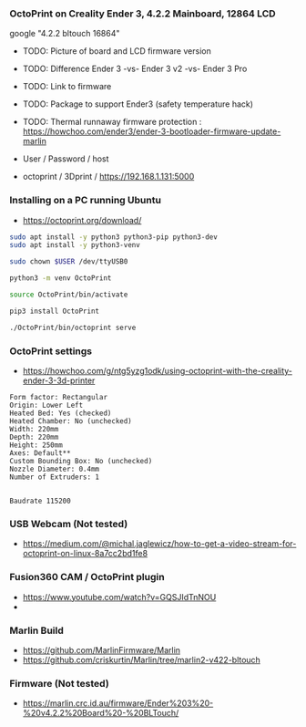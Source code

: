 ### OctoPrint on Creality Ender 3, 4.2.2 Mainboard,  12864 LCD

google "4.2.2 bltouch 16864"

* TODO: Picture of board and LCD firmware version
* TODO: Difference Ender 3  -vs-  Ender 3 v2  -vs-  Ender 3 Pro
* TODO: Link to firmware
* TODO: Package to support Ender3 (safety temperature hack)
* TODO: Thermal runnaway firmware protection : https://howchoo.com/ender3/ender-3-bootloader-firmware-update-marlin

* User / Password / host 
* octoprint / 3Dprint / https://192.168.1.131:5000

### Installing on a PC running Ubuntu 
* https://octoprint.org/download/
```bash
sudo apt install -y python3 python3-pip python3-dev
sudo apt install -y python3-venv

sudo chown $USER /dev/ttyUSB0

python3 -m venv OctoPrint

source OctoPrint/bin/activate

pip3 install OctoPrint

./OctoPrint/bin/octoprint serve
```

### OctoPrint settings
* https://howchoo.com/g/ntg5yzg1odk/using-octoprint-with-the-creality-ender-3-3d-printer
```
Form factor: Rectangular
Origin: Lower Left
Heated Bed: Yes (checked)
Heated Chamber: No (unchecked)
Width: 220mm
Depth: 220mm
Height: 250mm
Axes: Default**
Custom Bounding Box: No (unchecked)
Nozzle Diameter: 0.4mm
Number of Extruders: 1


Baudrate 115200
```



### USB Webcam (Not tested)
* https://medium.com/@michal.jaglewicz/how-to-get-a-video-stream-for-octoprint-on-linux-8a7cc2bd1fe8


### Fusion360 CAM / OctoPrint plugin
* https://www.youtube.com/watch?v=GQSJIdTnNOU
* 


### Marlin Build

* https://github.com/MarlinFirmware/Marlin
* https://github.com/criskurtin/Marlin/tree/marlin2-v422-bltouch



### Firmware (Not tested)

* https://marlin.crc.id.au/firmware/Ender%203%20-%20v4.2.2%20Board%20-%20BLTouch/



